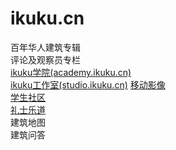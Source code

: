 ikuku.cn
========


百年华人建筑专辑  
评论及观察员专栏  
[ikuku学院(academy.ikuku.cn)](https://github.com/caadxyz/ikuku.cn/wiki/academy)   
[ikuku工作室(studio.ikuku.cn)](https://github.com/caadxyz/ikuku.cn/wiki/studio) 
[移动影像](https://github.com/caadxyz/ikuku.cn/wiki/moving-image)  
[学生社区](https://github.com/caadxyz/ikuku.cn/wiki/student)  
[礼士乐道](https://github.com/caadxyz/ikuku.cn/wiki/lsld)  
建筑地图  
建筑问答  

